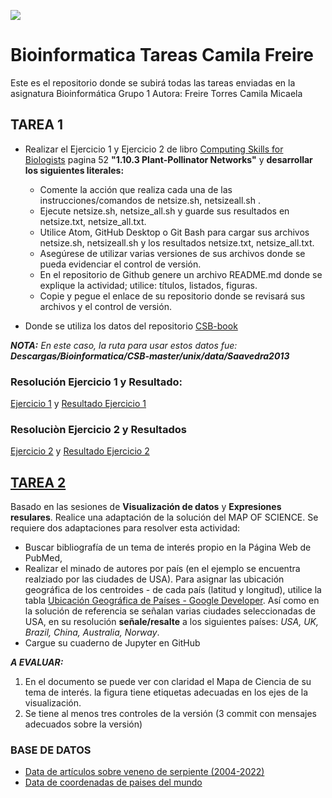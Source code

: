 ![ ](https://omniprex.com/wp-content/uploads/2018/04/bioinformatica.jpg)

# Bioinformatica Tareas Camila Freire
Este es el repositorio donde se subirá todas las tareas enviadas en la asignatura Bioinformática Grupo 1
Autora: Freire Torres Camila Micaela

## TAREA 1

- Realizar el Ejercicio 1 y Ejercicio 2 de libro [Computing Skills for Biologists](https://drive.google.com/file/d/18ul3LT6-ASxYxO_1u9lonjJBWjwPTxJb/view?usp=sharing) pagina 52 **"1.10.3 Plant-Pollinator Networks"** y **desarrollar los siguientes literales:**

  - Comente la acción que realiza cada una de las instrucciones/comandos de netsize.sh, netsizeall.sh . 
  - Ejecute netsize.sh, netsize_all.sh y guarde sus resultados en netsize.txt, netsize_all.txt.  
  - Utilice Atom, GitHub Desktop o Git Bash para cargar sus archivos netsize.sh, netsizeall.sh y los resultados netsize.txt, netsize_all.txt.  
  - Asegúrese de utilizar varias versiones de sus archivos donde se pueda evidenciar el control de versión. 
  - En el repositorio de Github genere un archivo README.md donde se explique la actividad; utilice: títulos, listados, figuras.  
  - Copie y pegue el enlace de su repositorio donde se revisará sus archivos y el control de versión.
  
- Donde se utiliza los datos del repositorio [CSB-book](https://github.com/CSB-book/CSB.git)

**_NOTA:_** _En este caso, la ruta para usar estos datos fue: **Descargas/Bioinformatica/CSB-master/unix/data/Saavedra2013**_

### Resolución Ejercicio 1 y Resultado:
[Ejercicio 1](netsize.sh) y [Resultado Ejercicio 1](netsize.txt)

### Resoluciòn Ejercicio 2 y Resultados

[Ejercicio 2](netsize_all.sh) y [ Resultado Ejercicio 2](netsize_all.txt)

## [TAREA 2]()

Basado en las sesiones de **Visualización de datos** y **Expresiones resulares**. Realice una adaptación de la solución del MAP OF SCIENCE. Se requiere dos adaptaciones para resolver esta actividad:

- Buscar bibliografía de un tema de interés propio en la Página Web de PubMed,
- Realizar el minado de autores por país (en el ejemplo se encuentra realziado por las ciudades de USA). Para asignar las ubicación geográfica de los centroides - de cada país (latitud y longitud), utilice la tabla  [Ubicación Geográfica de Países - Google Developer](https://developers.google.com/public-data/docs/canonical/countries_csv). Así como en la solución de referencia se señalan varias ciudades seleccionadas de USA, en su resolución **señale/resalte** a los siguientes países: *USA, UK, Brazil, China, Australia, Norway*.  
- Cargue su cuaderno de Jupyter en GitHub 

***A EVALUAR:***

1. En el documento se puede ver con claridad el Mapa de Ciencia de su tema de interés.
la figura tiene etiquetas adecuadas en los ejes de la visualización. 
2. Se tiene al menos tres controles de la versión (3 commit con mensajes adecuados sobre la versión)

### BASE DE DATOS

- [Data de artículos sobre veneno de serpiente (2004-2022)](https://github.com/camysigh/Bioinform-tica-Tareas/blob/main/pubmed-spiderveno-set.txt)
- [Data de coordenadas de paises del mundo](https://github.com/camysigh/Bioinform-tica-Tareas/blob/main/coordenadas.csv)
